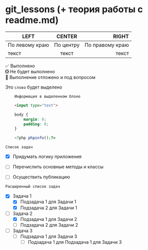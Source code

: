 # git_lessons (+ теория работы с readme.md)
| LEFT | CENTER | RIGHT |
|----------------|:---------:|----------------:|
| По левому краю | По центру | По правому краю |
| текст | текст | текст |

:white_check_mark: Выполнено    
:negative_squared_cross_mark: Не будет выполнено    
:black_square_button: Выполнение отложено и под вопросом  

Это `слово` будет выделено

```
    Информация в выделенном блоке
```


```html
    <input type="text">
```

```css
    body {
        margin: 0;
        padding: 0;
    }
```

```php
    <?php phpinfo();?>
```

`Список задач`

- [X] Придумать логику приложения
- [ ] Перечислить основные методы и классы
- [ ] Осуществить публикацию


`Расширенный список задач`

- [X] Задача 1
    - [X] Подзадача 1 для Задачи 1
    - [X] Подзадача 2 для Задачи 1
- [ ] Задача 2
    - [X] Подзадача 1 для Задачи 2
    - [ ] Подзадача 2 для Задачи 2
- [ ] Задача 3
    - [ ] Подзадача 1 для Задачи 3
        - [ ] Подзадача 1 для Подзадача 1 для Задачи 3
